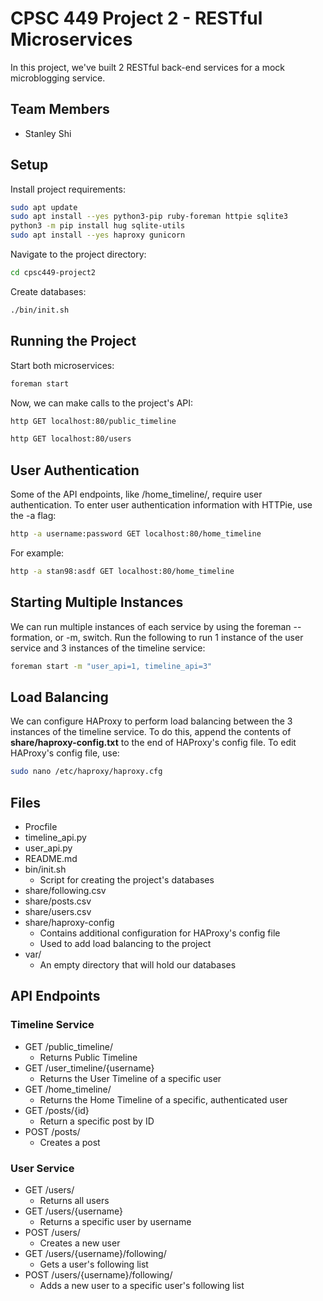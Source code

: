 # CPSC 449 Project 2 - RESTful Microservices
In this project, we've built 2 RESTful back-end services for a mock microblogging service.

## Team Members
- Stanley Shi

## Setup
Install project requirements:
```bash
sudo apt update
sudo apt install --yes python3-pip ruby-foreman httpie sqlite3
python3 -m pip install hug sqlite-utils
sudo apt install --yes haproxy gunicorn
```

Navigate to the project directory:
```bash
cd cpsc449-project2
```

Create databases:
```bash
./bin/init.sh
```

## Running the Project
Start both microservices:
```bash
foreman start
```

Now, we can make calls to the project's API:
```bash
http GET localhost:80/public_timeline
```
```bash
http GET localhost:80/users
```

## User Authentication
Some of the API endpoints, like /home_timeline/, require user authentication. To enter user authentication information with HTTPie, use the -a flag:
```bash
http -a username:password GET localhost:80/home_timeline
```
For example:
```bash
http -a stan98:asdf GET localhost:80/home_timeline
```

## Starting Multiple Instances
We can run multiple instances of each service by using the foreman --formation, or -m, switch. Run the following to run 1 instance of the user service and 3 instances of the timeline service:
```bash
foreman start -m "user_api=1, timeline_api=3"
```

## Load Balancing
We can configure HAProxy to perform load balancing between the 3 instances of the timeline service. To do this, append the contents of **share/haproxy-config.txt** to the end of HAProxy's config file. To edit HAProxy's config file, use:
```bash
sudo nano /etc/haproxy/haproxy.cfg
```

## Files
* Procfile
* timeline_api.py
* user_api.py
* README.md
* bin/init.sh
  * Script for creating the project's databases
* share/following.csv
* share/posts.csv
* share/users.csv
* share/haproxy-config
  * Contains additional configuration for HAProxy's config file
  * Used to add load balancing to the project
* var/
  * An empty directory that will hold our databases
  
## API Endpoints
### Timeline Service
* GET /public_timeline/
  * Returns Public Timeline
* GET /user_timeline/{username}
  * Returns the User Timeline of a specific user
* GET /home_timeline/
  * Returns the Home Timeline of a specific, authenticated user
* GET /posts/{id}
  * Return a specific post by ID
* POST /posts/
  * Creates a post

### User Service
* GET /users/
  * Returns all users
* GET /users/{username}
  * Returns a specific user by username
* POST /users/
  * Creates a new user
* GET /users/{username}/following/
  * Gets a user's following list
* POST /users/{username}/following/
  * Adds a new user to a specific user's following list

